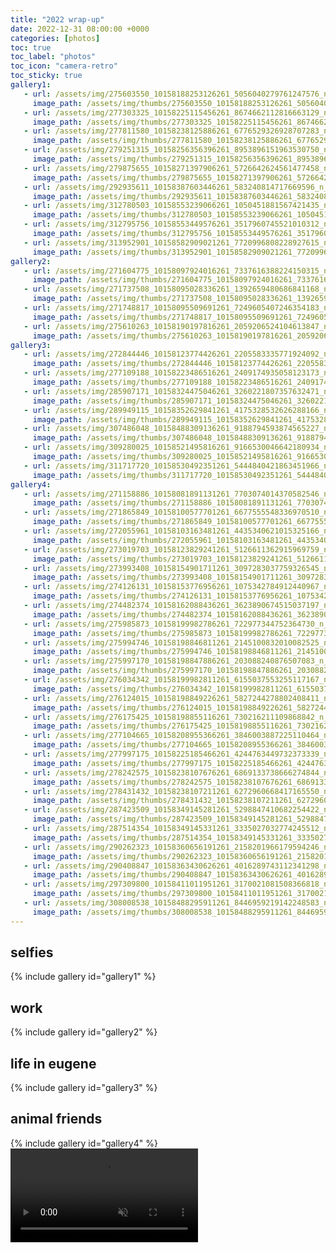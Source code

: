 ```yaml
---
title: "2022 wrap-up"
date: 2022-12-31 08:00:00 +0000
categories: [photos]
toc: true
toc_label: "photos"
toc_icon: "camera-retro"
toc_sticky: true
gallery1:
   - url: /assets/img/275603550_10158188253126261_5056040279761247576_n_10158188253131261.jpg
     image_path: /assets/img/thumbs/275603550_10158188253126261_5056040279761247576_n_10158188253131261.png
   - url: /assets/img/277303325_10158225115456261_8674662112816663129_n_10158225115461261.jpg
     image_path: /assets/img/thumbs/277303325_10158225115456261_8674662112816663129_n_10158225115461261.png
   - url: /assets/img/277811580_10158238125886261_6776529326928707283_n_10158238125901261.jpg
     image_path: /assets/img/thumbs/277811580_10158238125886261_6776529326928707283_n_10158238125901261.png
   - url: /assets/img/279251315_10158256356396261_8953896151963530750_n_10158256356406261.jpg
     image_path: /assets/img/thumbs/279251315_10158256356396261_8953896151963530750_n_10158256356406261.png
   - url: /assets/img/279875655_10158271397906261_5726642624561477458_n_10158271397986261.jpg
     image_path: /assets/img/thumbs/279875655_10158271397906261_5726642624561477458_n_10158271397986261.png
   - url: /assets/img/292935611_10158387603446261_583240814717669596_n_10158387603451261.jpg
     image_path: /assets/img/thumbs/292935611_10158387603446261_583240814717669596_n_10158387603451261.png
   - url: /assets/img/312780503_10158553239066261_1050451881567421435_n_10158553239071261.jpg
     image_path: /assets/img/thumbs/312780503_10158553239066261_1050451881567421435_n_10158553239071261.png
   - url: /assets/img/312795756_10158553449576261_3517960745521010312_n_10158553449581261.jpg
     image_path: /assets/img/thumbs/312795756_10158553449576261_3517960745521010312_n_10158553449581261.png
   - url: /assets/img/313952901_10158582909021261_7720996808228927615_n_10158582909026261.jpg
     image_path: /assets/img/thumbs/313952901_10158582909021261_7720996808228927615_n_10158582909026261.png
gallery2:
   - url: /assets/img/271604775_10158097924016261_7337616388224150315_n_10158097924021261.jpg
     image_path: /assets/img/thumbs/271604775_10158097924016261_7337616388224150315_n_10158097924021261.png
   - url: /assets/img/271737508_10158095028336261_1392659480686841168_n_10158095022101261.jpg
     image_path: /assets/img/thumbs/271737508_10158095028336261_1392659480686841168_n_10158095022101261.png
   - url: /assets/img/271748817_10158095509691261_7249605407246354183_n_10158095509696261.jpg
     image_path: /assets/img/thumbs/271748817_10158095509691261_7249605407246354183_n_10158095509696261.png
   - url: /assets/img/275610263_10158190197816261_2059206524104613847_n_10158190197821261.jpg
     image_path: /assets/img/thumbs/275610263_10158190197816261_2059206524104613847_n_10158190197821261.png
gallery3:
   - url: /assets/img/272844446_10158123774426261_2205583335771924092_n_10158123774436261.jpg
     image_path: /assets/img/thumbs/272844446_10158123774426261_2205583335771924092_n_10158123774436261.png
   - url: /assets/img/277109188_10158223486516261_2409174935058123173_n_10158223486521261.jpg
     image_path: /assets/img/thumbs/277109188_10158223486516261_2409174935058123173_n_10158223486521261.png
   - url: /assets/img/285907171_10158324475046261_3260221807357632471_n_10158324475061261.jpg
     image_path: /assets/img/thumbs/285907171_10158324475046261_3260221807357632471_n_10158324475061261.png
   - url: /assets/img/289949115_10158352629841261_4175328532626288166_n_10158352629861261.jpg
     image_path: /assets/img/thumbs/289949115_10158352629841261_4175328532626288166_n_10158352629861261.png
   - url: /assets/img/307486048_10158488309136261_9188794593874565227_n_10158488309141261.jpg
     image_path: /assets/img/thumbs/307486048_10158488309136261_9188794593874565227_n_10158488309141261.png
   - url: /assets/img/309280025_10158521495816261_9166530046642180934_n_10158521495821261.jpg
     image_path: /assets/img/thumbs/309280025_10158521495816261_9166530046642180934_n_10158521495821261.png
   - url: /assets/img/311717720_10158530492351261_5444840421863451966_n_10158530492366261.jpg
     image_path: /assets/img/thumbs/311717720_10158530492351261_5444840421863451966_n_10158530492366261.png
gallery4:
   - url: /assets/img/271158886_10158081891131261_7703074014370582546_n_10158081891161261.jpg
     image_path: /assets/img/thumbs/271158886_10158081891131261_7703074014370582546_n_10158081891161261.png
   - url: /assets/img/271865849_10158100577701261_6677555548336970510_n_10158100575806261.jpg
     image_path: /assets/img/thumbs/271865849_10158100577701261_6677555548336970510_n_10158100575806261.png
   - url: /assets/img/272055961_10158103163481261_4435340621015325166_n_10158103163496261.jpg
     image_path: /assets/img/thumbs/272055961_10158103163481261_4435340621015325166_n_10158103163496261.png
   - url: /assets/img/273019703_10158123829241261_5126611362915969759_n_10158123829251261.jpg
     image_path: /assets/img/thumbs/273019703_10158123829241261_5126611362915969759_n_10158123829251261.png
   - url: /assets/img/273993408_10158154901711261_3097283037759326545_n_10158154901716261.jpg
     image_path: /assets/img/thumbs/273993408_10158154901711261_3097283037759326545_n_10158154901716261.png
   - url: /assets/img/274126131_10158153776956261_1075342784912440967_n_10158153776961261.jpg
     image_path: /assets/img/thumbs/274126131_10158153776956261_1075342784912440967_n_10158153776961261.png
   - url: /assets/img/274482374_10158162088436261_3623890674515037197_n_10158162088441261.jpg
     image_path: /assets/img/thumbs/274482374_10158162088436261_3623890674515037197_n_10158162088441261.png
   - url: /assets/img/275985873_10158199982786261_722977344752364730_n_10158199982116261.jpg
     image_path: /assets/img/thumbs/275985873_10158199982786261_722977344752364730_n_10158199982116261.png
   - url: /assets/img/275994746_10158198846811261_2145100832010082525_n_10158198846426261.jpg
     image_path: /assets/img/thumbs/275994746_10158198846811261_2145100832010082525_n_10158198846426261.png
   - url: /assets/img/275997170_10158198847886261_203088240876507083_n_10158198847896261.jpg
     image_path: /assets/img/thumbs/275997170_10158198847886261_203088240876507083_n_10158198847896261.png
   - url: /assets/img/276034342_10158199982811261_6155037553255117167_n_10158199982151261.jpg
     image_path: /assets/img/thumbs/276034342_10158199982811261_6155037553255117167_n_10158199982151261.png
   - url: /assets/img/276124015_10158198849226261_5827244278802408411_n_10158198849231261.jpg
     image_path: /assets/img/thumbs/276124015_10158198849226261_5827244278802408411_n_10158198849231261.png
   - url: /assets/img/276175425_10158198855116261_730216211109868842_n_10158198855121261.jpg
     image_path: /assets/img/thumbs/276175425_10158198855116261_730216211109868842_n_10158198855121261.png
   - url: /assets/img/277104665_10158208955366261_3846003887225110464_n_10158208954201261.jpg
     image_path: /assets/img/thumbs/277104665_10158208955366261_3846003887225110464_n_10158208954201261.png
   - url: /assets/img/277997175_10158225185466261_4244763449732373339_n_10158225185481261.jpg
     image_path: /assets/img/thumbs/277997175_10158225185466261_4244763449732373339_n_10158225185481261.png
   - url: /assets/img/278242575_10158238107676261_6869133738666274844_n_10158238107261261.jpg
     image_path: /assets/img/thumbs/278242575_10158238107676261_6869133738666274844_n_10158238107261261.png
   - url: /assets/img/278431432_10158238107211261_6272960668417165550_n_10158238107216261.jpg
     image_path: /assets/img/thumbs/278431432_10158238107211261_6272960668417165550_n_10158238107216261.png
   - url: /assets/img/287423509_10158349145281261_5298847410682254422_n_10158349143806261.jpg
     image_path: /assets/img/thumbs/287423509_10158349145281261_5298847410682254422_n_10158349143806261.png
   - url: /assets/img/287514354_10158349145331261_3335027032774245512_n_10158349143991261.jpg
     image_path: /assets/img/thumbs/287514354_10158349145331261_3335027032774245512_n_10158349143991261.png
   - url: /assets/img/290262323_10158360656191261_2158201966179594246_n_10158360656196261.jpg
     image_path: /assets/img/thumbs/290262323_10158360656191261_2158201966179594246_n_10158360656196261.png
   - url: /assets/img/290408847_10158363430626261_4016289743112341298_n_10158363430636261.jpg
     image_path: /assets/img/thumbs/290408847_10158363430626261_4016289743112341298_n_10158363430636261.png
   - url: /assets/img/297309800_10158411011951261_3170021081508366818_n_10158411011966261.jpg
     image_path: /assets/img/thumbs/297309800_10158411011951261_3170021081508366818_n_10158411011966261.png
   - url: /assets/img/308008538_10158488295911261_8446959219142248583_n_10158488295916261.jpg
     image_path: /assets/img/thumbs/308008538_10158488295911261_8446959219142248583_n_10158488295916261.png
---
```

## selfies
{% include gallery id="gallery1" %}

## work
{% include gallery id="gallery2" %}

## life in eugene
{% include gallery id="gallery3" %}

## animal friends
{% include gallery id="gallery4" %}
<video muted autoplay controls>
    <source src="/assets/video/275815853_1024969871563011_6245759549585905481_n_2112619588917114.mp4" type="video/mp4">
</video>